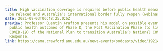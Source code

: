 ```yaml
---
title: High vaccination coverage is required before public health measures can
  be relaxed and Australia’s international border fully reopen (webinar)
date: 2021-09-03T06:48:25.026Z
preview: Professor Quentin Grafton presents his model on possible eventual
  public health outcomes of Phase D, the Post Vaccination Phase (to live with
  COVID-19) of the National Plan to transition Australia’s National COVID-19
  Response.
link: https://cama.crawford.anu.edu.au/news-events/podcasts/video/19214/high-vaccination-coverage-required-public-health-measures-can-be
---
```

